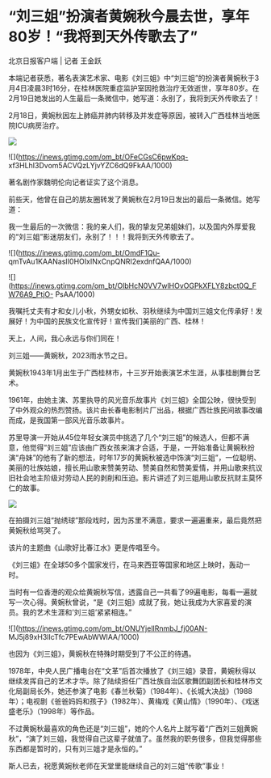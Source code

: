 # “刘三姐”扮演者黄婉秋今晨去世，享年80岁！“我将到天外传歌去了”

北京日报客户端 | 记者 王金跃

本端记者获悉，著名表演艺术家、电影《刘三姐》中“刘三姐”的扮演者黄婉秋于3月4日凌晨3时16分，在桂林医院重症监护室因抢救治疗无效逝世，享年80岁。在2月19日她发出的人生最后一条微信中，她写道：永别了，我将到天外传歌去了！

2月18日，黄婉秋因左上肺癌并肺内转移及并发症等原因，被转入广西桂林当地医院ICU病房治疗。

![](https://inews.gtimg.com/om_bt/OZFpNZ2H-r29_8PPX5lYmnPISR_KUH970PHSZVCJvHU_sAA/1000)

![](https://inews.gtimg.com/om_bt/OFeCGsC6pwKpq-
xf3HLhI3Dvom5ACVQzLYjvYZC6dQ9FkAA/1000)

著名剧作家魏明伦向记者证实了这个消息。

前些天，他曾在自己的朋友圈转发了黄婉秋在2月19日发出的最后一条微信。她写道：

我一生最后的一次微信：我的亲人们，我的挚友兄弟姐妹们，以及国内外厚爱我的“刘三姐”影迷朋友们，永别了！！！我将到天外传歌去了。

![](https://inews.gtimg.com/om_bt/OmdF1Qu-
qmTvAu1KAANasII0HOIxINxCnpQNRI2exdnfQAA/1000)

![](https://inews.gtimg.com/om_bt/OlbHcN0VV7wlHOvOGPkXFLY8zbct0Q_FW76A9_PtjO-
PsAA/1000)

我嘱托丈夫有才和女儿小秋，外甥女如秋、羽秋继续为中国刘三姐文化传承好！发展好！为中国的民族文化宣传好！宣传我们美丽的广西、桂林！

天上，人间，我心永远与你们同在！

刘三姐——黄婉秋，2023雨水节之日。

黄婉秋1943年1月出生于广西桂林市，十三岁开始表演艺术生涯，从事桂剧舞台艺术。

1961年，由她主演、苏里执导的风光音乐故事片《刘三姐》全国公映，很快受到了中外观众的热烈赞扬。该片由长春电影制片厂出品，根据广西壮族民间故事改编而成，是我国第一部风光音乐故事片。

苏里导演一开始从45位年轻女演员中挑选了几个“刘三姐”的候选人，但都不满意，他觉得“刘三姐”应该由广西女孩来演才合适，于是，一开始准备让黄婉秋扮演“舟妹”的他有了新的想法，时年17岁的黄婉秋被选中饰演“刘三姐”，一位聪明、美丽的壮族姑娘，擅长用山歌来赞美劳动、赞美自然和赞美爱情，并用山歌来抗议旧社会地主阶级对劳动人民的剥削和压迫。影片讲述了刘三姐用山歌反抗财主莫怀仁的故事。

![](https://inews.gtimg.com/om_bt/O023WrvSfedPR5fnB3VqJLXbHOdi1AmXQQkdAFC0tYoOcAA/1000)

在拍摄刘三姐“抛绣球”那段戏时，因为苏里不满意，要求一遍遍重来，最后竟然把黄婉秋给骂哭了。

该片的主题曲《山歌好比春江水》更是传唱至今。

《刘三姐》在全球50多个国家发行，在马来西亚等国家和地区上映时，轰动一时。

当时有一位香港的观众给黄婉秋写信，透露自己一共看了99遍电影，每看一遍就写一次心得。黄婉秋曾说，“是《刘三姐》成就了我，她让我成为大家喜爱的演员。我的艺术生涯和’刘三姐’紧紧相连。”

![](https://inews.gtimg.com/om_bt/ONUYjelIRnmbJ_fj00AN-
MJ5j89xH3lIcTfc7PEwAbWWIAA/1000)

也因为《刘三姐》，黄婉秋在特殊时期受到了不公正的待遇。

1978年，中央人民广播电台在“文革”后首次播放了《刘三姐》录音，黄婉秋得以继续发挥自己的艺术才华。除了陆续担任广西壮族自治区歌舞团副团长和桂林市文化局副局长外，她还参演了电影《春兰秋菊》（1984年）、《长城大决战》（1988年）；电视剧《爸爸妈妈和孩子》（1982年）、黄梅戏《黄山情》（1990年）、《戏迷盛老乐》（1998年）等作品。

不过黄婉秋最喜欢的角色还是“刘三姐”，她的个人名片上就写着“广西刘三姐黄婉秋”，“演了刘三姐，我觉得自己这辈子就值了。虽然我的职务很多，但我觉得那些东西都是暂时的，只有刘三姐才是永恒的。”

斯人已去，祝愿黄婉秋老师在天堂里能继续自己的刘三姐“传歌”事业！

